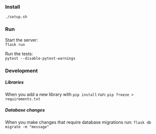 ### Install

`./setup.sh`

### Run
Start the server:  
`flask run`

Run the tests:  
`pytest --disable-pytest-warnings`

### Development
##### Libraries
When you add a new library with `pip install` run:
`pip freeze > requirements.txt`

##### Database changes
When you make changes that require database migrations run:
`flask db migrate -m "message"`